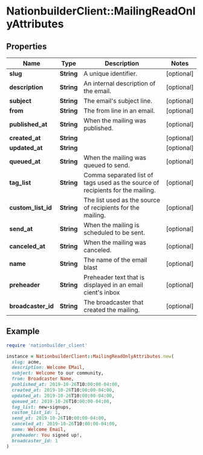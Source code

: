 # NationbuilderClient::MailingReadOnlyAttributes

## Properties

| Name | Type | Description | Notes |
| ---- | ---- | ----------- | ----- |
| **slug** | **String** | A unique identifier. | [optional] |
| **description** | **String** | An internal description of the email. | [optional] |
| **subject** | **String** | The email&#39;s subject line. | [optional] |
| **from** | **String** | The from line in an email. | [optional] |
| **published_at** | **String** | When the mailing was published. | [optional] |
| **created_at** | **String** |  | [optional] |
| **updated_at** | **String** |  | [optional] |
| **queued_at** | **String** | When the mailing was queued to send. | [optional] |
| **tag_list** | **String** | Comma separated list of tags used as the source of recipients for the mailing. | [optional] |
| **custom_list_id** | **String** | The list used as the source of recipients for the mailing. | [optional] |
| **send_at** | **String** | When the mailing is scheduled to be sent. | [optional] |
| **canceled_at** | **String** | When the mailing was canceled. | [optional] |
| **name** | **String** | The name of the email blast | [optional] |
| **preheader** | **String** | Preheader text that is displayed in an email cient&#39;s inbox | [optional] |
| **broadcaster_id** | **String** | The broadcaster that created the mailing. | [optional] |

## Example

```ruby
require 'nationbuilder_client'

instance = NationbuilderClient::MailingReadOnlyAttributes.new(
  slug: acme,
  description: Welcome EMail,
  subject: Welcome to our community,
  from: Broadcaster Name,
  published_at: 2019-10-26T10:00:00-04:00,
  created_at: 2019-10-26T10:00:00-04:00,
  updated_at: 2019-10-26T10:00:00-04:00,
  queued_at: 2019-10-26T10:00:00-04:00,
  tag_list: new-signups,
  custom_list_id: 1,
  send_at: 2019-10-26T10:00:00-04:00,
  canceled_at: 2019-10-26T10:00:00-04:00,
  name: Welcome Email,
  preheader: You signed up!,
  broadcaster_id: 1
)
```

